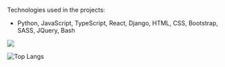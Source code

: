 Technologies used in the projects:
    
*   Python, JavaScript, TypeScript, React, Django, HTML, CSS, Bootstrap, SASS, JQuery, Bash


<img src="https://media.tenor.com/NeJfHqkmdMIAAAAi/tux-linux-penguin.gif"></img>

![Top Langs](https://github-readme-stats.vercel.app/api/top-langs/?isaenesuslu=myusername&theme=tokyonight)

